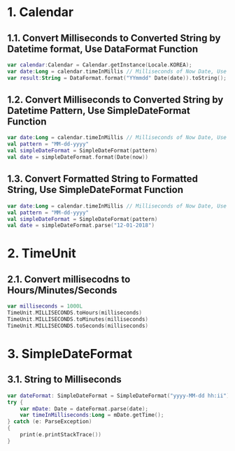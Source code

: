 # 1. Calendar

## 1.1. Convert Milliseconds to Converted String by Datetime format, Use DataFormat Function

```Kotlin
var calendar:Calendar = Calendar.getInstance(Locale.KOREA);
var date:Long = calendar.timeInMillis // Milliseconds of Now Date, Use Instead of getTimeInMillis
var result:String = DataFormat.format("YYmmdd" Date(date)).toString();
```

## 1.2. Convert Milliseconds to Converted String by Datetime Pattern, Use SimpleDateFormat Function

```Kotlin
var date:Long = calendar.timeInMillis // Milliseconds of Now Date, Use Instead of getTimeInMillis
val pattern = "MM-dd-yyyy"
val simpleDateFormat = SimpleDateFormat(pattern)
val date = simpleDateFormat.format(Date(now))
```

## 1.3. Convert Formatted String to Formatted String, Use SimpleDateFormat Function

```Kotlin
var date:Long = calendar.timeInMillis // Milliseconds of Now Date, Use Instead of getTimeInMillis
val pattern = "MM-dd-yyyy"
val simpleDateFormat = SimpleDateFormat(pattern)
val date = simpleDateFormat.parse("12-01-2018")
```

# 2. TimeUnit

## 2.1. Convert millisecodns to Hours/Minutes/Seconds

```Kotlin
var milliseconds = 1000L
TimeUnit.MILLISECONDS.toHours(milliseconds)
TimeUnit.MILLISECONDS.toMinutes(milliseconds)
TimeUnit.MILLISECONDS.toSeconds(milliseconds)
```

# 3. SimpleDateFormat

## 3.1. String to Milliseconds

```Kotlin
var dateFormat: SimpleDateFormat = SimpleDateFormat("yyyy-MM-dd hh:ii");
try {
    var mDate: Date = dateFormat.parse(date);
    var timeInMilliseconds:Long = mDate.getTime();
} catch (e: ParseException)
{
    print(e.printStackTrace())
}
```
